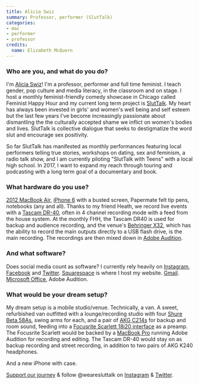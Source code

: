 ```yaml
---
title: Alicia Swiz
summary: Professor, performer (SlutTalk)
categories:
- mac
- performer
- professor
credits:
  name: Elizabeth McQuern
---
```


### Who are you, and what do you do?

I'm [Alicia Swiz](https://popgoesalicia.com/ "Alicia's website")! I'm a professor, performer and full time feminist. I teach gender, pop culture and media literacy, in the classroom and on stage. I host a monthly feminist-friendly comedy showcase in Chicago called Feminist Happy Hour and my current long term project is [SlutTalk](http://www.wearesluttalk.com/ "A movement to reclaim the word 'slut.'"). My heart has always been invested in girls' and women's well being and self esteem but the last few years I've become increasingly passionate about dismantling the the culturally accepted shame we inflict on women's bodies and lives. SlutTalk is collective dialogue that seeks to destigmatize the word slut and encourage sex positivity.

So far SlutTalk has manifested as monthly performances featuring local performers telling true stories, workshops on dating, sex and feminism, a radio talk show, and I am currently piloting "SlutTalk with Teens" with a local high school. In 2017, I want to expand my reach through touring and podcasting with a long term goal of a documentary and book. 

### What hardware do you use?

[2012 MacBook Air][macbook-air], [iPhone 6][iphone-6] with a busted screen, Papermate felt tip pens, notebooks (any and all). Thanks to my friend Heath, we record live events with a [Tascam DR-40][dr-40], often in 4 channel recording mode with a feed from the house system. At the monthly FHH, the Tascam DR40 is used for backup and audience recording, and the venue's [Behringer X32][x32], which has the ability to record the main outputs directly to a USB flash drive, is the main recording. The recordings are then mixed down in [Adobe Audition][audition].

### And what software?

Does social media count as software? I currently rely heavily on [Instagram][], [Facebook][] and [Twitter][]. [Squarespace][] is where I host my website. [Gmail][]. [Microsoft Office][office], Adobe Audition.

### What would be your dream setup?

My dream setup is a mobile studio/venue. Technically, a van. A sweet, refurbished van outfitted with a lounge/recording studio with four [Shure Beta 58As][beta-58a], swing arms for each, and a pair of [AKG C214s][c214] for backup and room sound, feeding into a [Focusrite Scarlett 18i20 interface][scarlett-18i20] as a preamp. The Focusrite Scarlett would be backed by a [MacBook Pro][macbook-pro] running Adobe Audition for recording and editing. The Tascam DR-40 would stay on as backup recording and street recording, in addition to two pairs of AKG K240 headphones.

And a new iPhone with case. 

[Support our journey](https://www.indiegogo.com/projects/we-are-sluttalk-feminism "Alicia's Indiegogo project.") & follow @wearesluttalk on [Instagram](https://www.instagram.com/wearesluttalk/ "Alicia's SlutTalk Instagram account.") & [Twitter](https://twitter.com/wearesluttalk "Alicia's SlutTalk Twitter account.").

[beta-58a]: http://www.shure.com/americas/products/microphones/beta/beta-58a-vocal-microphone "A vocal microphone."
[c214]: https://www.akg.com/pro/p/c214 "A condenser microphone."
[dr-40]: https://tascam.com/product/dr-40/ "A portable digital recorder."
[iphone-6]: https://en.wikipedia.org/wiki/IPhone_6 "A smartphone."
[macbook-air]: https://www.apple.com/macbook-air/ "A very thin laptop."
[macbook-pro]: https://www.apple.com/macbook-pro/ "A laptop."
[scarlett-18i20]: https://us.focusrite.com/usb-audio-interfaces/scarlett-18i20 "A USB audio interface."
[x32]: http://www.music-group.com/Categories/Behringer/Mixers/Digital-Mixers/X32/p/P0ASF "A digital mixer."
[audition]: https://creative.adobe.com/products/audition "An audio editing software suite."
[facebook]: https://www.facebook.com/ "A social networking site."
[gmail]: https://mail.google.com/mail/ "Web-based email."
[instagram]: https://www.instagram.com/ "A photo sharing service."
[office]: https://products.office.com/en-us/home "An office productivity suite."
[squarespace]: https://www.squarespace.com/ "A site hosting/creation service."
[twitter]: https://twitter.com/ "An online micro-blogging platform."
